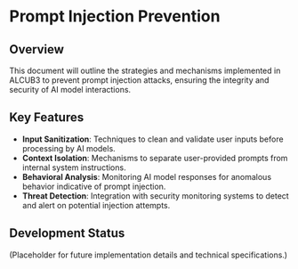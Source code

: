 # Prompt Injection Prevention

## Overview
This document will outline the strategies and mechanisms implemented in ALCUB3 to prevent prompt injection attacks, ensuring the integrity and security of AI model interactions.

## Key Features
- **Input Sanitization**: Techniques to clean and validate user inputs before processing by AI models.
- **Context Isolation**: Mechanisms to separate user-provided prompts from internal system instructions.
- **Behavioral Analysis**: Monitoring AI model responses for anomalous behavior indicative of prompt injection.
- **Threat Detection**: Integration with security monitoring systems to detect and alert on potential injection attempts.

## Development Status
(Placeholder for future implementation details and technical specifications.)
